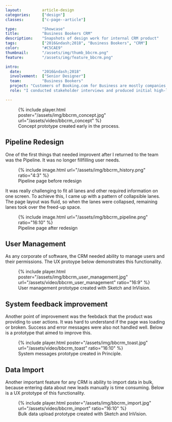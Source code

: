 ```yaml
---
layout:         article-design
categories:     ["design"]
classes:        ["c-page--article"]

type:           "Showcase"
title:          "Business Bookers CRM"
description:    "Snapshots of design work for internal CRM product"
tags:           ["2016&ndash;2018", "Business Bookers", "CRM"]
color:          "#C5CAE9"
thumbnail:      "/assets/img/thumb_bbcrm.png"
feature:        "/assets/img/feature_bbcrm.png"

intro:
  date:         "2016&ndash;2018"
  involvement:  ["Senior Designer"]
  team:         "Business Bookers"
  project: "Customers of Booking.com for Business are mostly companies that had established long-term relationship with Booking.com to fullfill their travel needs. To make sure that this relationship was going well, our account managers needed an internal CRM tool. The requirements for this tool were rather specific which made adoption of existing solutions on the market not an option. It was decided to build the CRM tool internally."
  role: "I conducted stakeholder interviews and produced initial high-level prototype. This prototype helped the team to cristalize product requirements, assess the scope of work, and to kick-off the development. At that point I was asked to focus on other projects outside of the team. About a year later I came back to fix the UX problems that had accumulated due to the absence of a designer in the team. Below are some snapshots of my design work for the product done between 2016 and 2018."

---
```


<figure class="c-figure">
  {% include player.html  poster="/assets/img/bbcrm_concept.jpg" url="/assets/video/bbcrm_concept" %}
  <figcaption class="c-figure__caption">Concept prototype created early in the process.</figcaption>
</figure>



## Pipeline Redesign

One of the first things that needed improvent after I returned to the team was the Pipeline. It was no longer fillfilling user needs. 

<figure class="c-figure">
  {% include image.html url="/assets/img/bbcrm_history.png" ratio="4:3" %}
  <figcaption class="c-figure__caption">Pipeline page before redesign</figcaption>
</figure>

It was really challenging to fit all lanes and other required information on one screen. To achieve this, I came up with a pattern of collapsible lanes. The page layout was fluid, so when the lanes were collapsed, remaining lanes took over the freed-up space. 

<figure class="c-figure">
  {% include image.html url="/assets/img/bbcrm_pipeline.png" ratio="16:10" %}
  <figcaption class="c-figure__caption">Pipeline page after redesign</figcaption>
</figure>





## User Management

As any corporate of software, the CRM needed ability to manage users and their permissions. The UX protoype below demonstrates this functionality.

<figure class="c-figure">
  {% include player.html poster="/assets/img/bbcrm_user_management.jpg" url="/assets/video/bbcrm_user_management" ratio="16:9" %}
  <figcaption class="c-figure__caption">User management prototype created with Sketch and InVision.</figcaption>
</figure>






## System feedback improvement

Another point of improvement was the feebdack that the product was providing to user actions. It was hard to understand if the page was loading or broken. Success and error messages were also not handled well. Below is a prototype that aimed to improve this.  

<figure class="c-figure">
  {% include player.html poster="/assets/img/bbcrm_toast.jpg" url="/assets/video/bbcrm_toast" ratio="16:10" %}
  <figcaption class="c-figure__caption">System messages prototype created in Principle.</figcaption>
</figure>







## Data Import

Another important feature for any CRM is ability to import data in bulk, because entering data about new leads manually is time consuming. Below is a UX prototype of this functionality.

<figure class="c-figure">
  {% include player.html poster="/assets/img/bbcrm_import.jpg"  url="/assets/video/bbcrm_import" ratio="16:10" %}
  <figcaption class="c-figure__caption">Bulk data upload prototype created with Sketch and InVision.</figcaption>
</figure>





